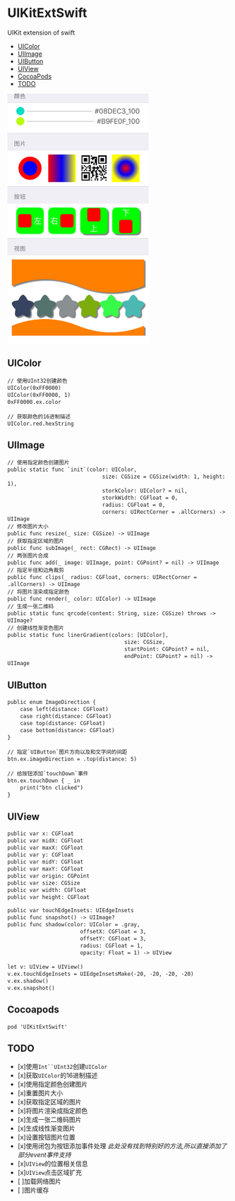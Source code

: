 # UIKitExtSwift
UIKit extension of swift

- [UIColor](#1)
- [UIImage](#2)
- [UIButton](#3)
- [UIView](#4)
- [CocoaPods](#5)
- [TODO](#100)


<img src="https://github.com/qianshang/UIKitExtSwift/blob/dev/preview.jpeg" width = "320" alt="预览图片" align=center />


## <a name="1"></a>UIColor

```
// 使用UInt32创建颜色
UIColor(0xFF0000)
UIColor(0xFF0000, 1)
0xFF0000.ex.color

// 获取颜色的16进制描述
UIColor.red.hexString
```

## <a name="2"></a>UIImage
```
// 使用指定颜色创建图片
public static func `init`(color: UIColor,
                              size: CGSize = CGSize(width: 1, height: 1),
                              storkColor: UIColor? = nil,
                              storkWidth: CGFloat = 0,
                              radius: CGFloat = 0,
                              corners: UIRectCorner = .allCorners) -> UIImage
// 修改图片大小                             
public func resize(_ size: CGSize) -> UIImage
// 获取指定区域的图片
public func subImage(_ rect: CGRect) -> UIImage
// 两张图片合成
public func add(_ image: UIImage, point: CGPoint? = nil) -> UIImage
// 指定半径和边角裁剪
public func clips(_ radius: CGFloat, corners: UIRectCorner = .allCorners) -> UIImage
// 将图片渲染成指定颜色
public func render(_ color: UIColor) -> UIImage
// 生成一张二维码
public static func qrcode(content: String, size: CGSize) throws -> UIImage?
// 创建线性渐变色图片
public static func linerGradient(colors: [UIColor],
                                     size: CGSize,
                                     startPoint: CGPoint? = nil,
                                     endPoint: CGPoint? = nil) -> UIImage
```

## <a name="3"></a>UIButton

```
public enum ImageDirection {
    case left(distance: CGFloat)
    case right(distance: CGFloat)
    case top(distance: CGFloat)
    case bottom(distance: CGFloat)
}

// 指定`UIButton`图片方向以及和文字间的间距
btn.ex.imageDirection = .top(distance: 5)

// 给按钮添加`touchDown`事件
btn.ex.touchDown { _ in
    print("btn clicked")
}
```

## <a name="4"></a>UIView

```
public var x: CGFloat
public var midX: CGFloat
public var maxX: CGFloat
public var y: CGFloat
public var midY: CGFloat
public var maxY: CGFloat
public var origin: CGPoint
public var size: CGSize
public var width: CGFloat
public var height: CGFloat
```

```
public var touchEdgeInsets: UIEdgeInsets
public func snapshot() -> UIImage?
public func shadow(color: UIColor = .gray,
                       offsetX: CGFloat = 3,
                       offsetY: CGFloat = 3,
                       radius: CGFloat = 1,
                       opacity: Float = 1) -> UIView

let v: UIView = UIView()
v.ex.touchEdgeInsets = UIEdgeInsetsMake(-20, -20, -20, -20)
v.ex.shadow()
v.ex.snapshot()
```

## <a name="5"></a>Cocoapods

```
pod 'UIKitExtSwift'
```

## <a name="100"></a>TODO

- [x]使用`Int``UInt32`创建`UIColor`
- [x]获取`UIColor`的16进制描述
- [x]使用指定颜色创建图片
- [x]重置图片大小
- [x]获取指定区域的图片
- [x]将图片渲染成指定颜色
- [x]生成一张二维码图片
- [x]生成线性渐变图片
- [x]设置按钮图片位置
- [x]使用闭包为按钮添加事件处理 _*此处没有找到特别好的方法,所以直接添加了部分event事件支持*_
- [x]`UIView`的位置相关信息
- [x]`UIView`点击区域扩充
- [ ]加载网络图片
- [ ]图片缓存


